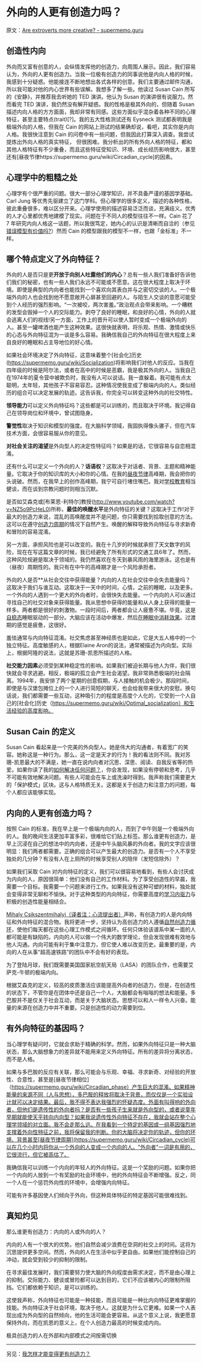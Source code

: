 # 外向的人更有创造力吗？

原文：[Are extroverts more creative? - supermemo.guru](https://supermemo.guru/wiki/Are_extroverts_more_creative%3F)

## 创造性内向

外向而又富有创意的人，会纵情发挥他的创造力，向周围人展示。因此，我们容易认为，外向的人更有创造力。当我一位极有创造力的同事说他是内向人格的时候，我感到十分疑惑。他能接连不断地想出各式各样的创意。我们主要通过邮件沟通，所以我可能对他的内心世界有些误解。我想多了解一些。他读过 Susan Cain 所写的《安静》，并推荐我去听她的 TED 演讲。他认为 Susan 的演讲很有说服力。然而看完 TED 演讲，我仍然没有解开疑惑。我的性格是极其外向的，但随着 Susan 描述内向人格的方方面面，我却非常有同感。这些方面似乎混杂着各种不同的心理特征，甚至主要特点(trait)[?]。我的五大性格测试还有 Eysneck 测试都表明我是极端外向的人格，但我在 Cain 的网站上测试的结果确却说，看吧，其实你是内向人格。我很快注意到 Cain 的问卷中有一些问题，但我因此打算深入调查。我尝试提炼出外向人格的真实特征， 但很困难。我分析出的所有外向人格的特征，都和其他人格特征有不少重叠，而且这些特征受知识、环境、成长经历影响很大，甚至还有[昼夜节律https://supermemo.guru/wiki/Circadian_cycle]的因素。

## 心理学中的粗糙之处

心理学有个很严重的问题。很大一部分心理学知识，并不具备严谨的基因学基础。Carl Jung 等优秀先驱建立了这门学科。但心理学的很多定义，描述的各种性格，彼此重叠很多，难以区分开来。心理学使用的描述容易泛泛而谈，充满歧义。优秀的人才心里都优秀地建模了现实。问题在于不同人的模型往往不一样。Cain 花了 7 年研究内向人格这一话题，所以我很笃定，她内心的认识是清晰而自洽的（参见[错误模型有价值吗?](https://supermemo.guru/wiki/What's_the_value_of_wrong_models%3F)）然而 Cain 的模型跟我的模型不一样，也跟「金标准」不一样。

## 哪个特点定义了外向特征？

外向的人是否只是更**开放于向别人吐露他们的内心**？总有一些人我们准备好告诉他们我们的秘密，也有一些人我们永远不可能或不愿意。这在很大程度上取决于环境。即使是典型的内向者也能找到一个喜欢向其表白并与之密切交谈的人。一个极端外向的人也会找到他不愿意敞开心扉甚至回避的人。与陌生人交谈的意愿可能受到个人经历的强烈影响。“一次被咬，两次害羞。”政治观点会带来影响。一个糟糕的发型会毁掉一个人的交际能力。剥夺了良好的睡眠，和良好的心情，外向的人就会逃离人们的视线!另一方面，工作上的晋升可以使人暂时变成一个极端外向的人。甚至一罐啤酒也能产生这种效果。这很快就表明，将乐观、热情、激情或快乐的心态与外向特征混为一谈是多么容易。我确信我自己的外向特征在很大程度上来自良好的睡眠和占主导地位的好心情。

如果社会环境决定了外向特征，这意味着整个[社会化]历史(https://supermemo.guru/wiki/Socialization)将影响我们对他人的反应。当我在四年级的时候是阿尔法，或者在高中的时候是恶霸，我是极其外向的人。当我自己在1974年的夏令营中被欺负时，我没有人可以说话。我一直躲着。我可能有点太聪明，太年轻，其他孩子不容易容忍。这种情况使我变成了极端内向的人。类似经历的组合可以决定发展的轨迹。这告诉我，你完全可以转变这种外向的社交特性。

**领导能力**可以定义外向特征吗？这些都是可以训练的，而且取决于环境。我记得自己在领导岗位和环境中，曾试图隐身。

**警觉性**取决于知识和模型的强度。在大脑科学领域，我固执得像头骡子，但在汽车技术方面，会很容易服从你的意见。

**对社会关注的渴望**是外向型人的决定性特征吗？如果是的话，它很容易与自恋相混淆。

还有什么可以定义一个外向的人？**话语权**？这取决于对话者、背景、主题和精神能量。它取决于你的知识库的大小和你的心情。在我的[昼夜节律](https://supermemo.guru/wiki/Circadian)高峰期，我会把你的头说破。然而，在我早上的创作高峰期，我宁可自行堵住嘴巴。我对[学校教育](https://supermemo.guru/wiki/Problem_of_schooling)相当健谈，而在谈到宗教问题时则相当沉默。

是否如艾森克或[布莱恩-利特尔]教授(http://www.youtube.com/watch?v=NZ5o9PcHeL0)所称，**最佳的唤醒水平**是外向特征的关键？这取决于工作!对于最大的创造力来说，混乱的高唤醒度并不是问题，你只需要找到拾取创意的方法。这可以在遵守[创造力周期](https://supermemo.guru/wiki/Creativity_cycle)的情况下自然产生。唤醒的解释导致外向特征与寻求新奇和冒险的容易混淆。

另一方面，承担风险也是可以改变的。我在十几岁的时候就承担了天文数字的风险，现在在写这篇文章的时候，我已经避免了所有形式的交通工具6年了。然而，这种风险规避是取决于领域的。我仍然喜欢在冬天到暴风雨的海里游泳。这也是有（昼夜）周期性的。我只有在中午的高峰期才是一个风险承担者。

外向的人是否**从社会交往中获得能量？内向的人在社会交往中会失去能量吗？这取决于我们与谁互动。这取决于一天中的时间，心情，之前的睡眠，以及更多。一个外向的人遇到一个更大的外向者时，会很快失去能量。一个内向的人可以通过寻找自己的社交对象来获得能量。我从思想中获得的能量和从人身上获得的能量一样多。两者都是很好的刺激物。一段时间后，两者都会让人疲惫不堪。毕竟，这是[自稳态](https://supermemo.guru/wiki/Homeostatic)睡眠驱动的一部分。大脑应该在活动中爆发，然后[在睡眠中消耗效果](https://supermemo.guru/wiki/Neural_optimization_in_sleep)。过渡期的感觉是疲惫，这很好。

羞怯通常与内向特征混淆。社交焦虑甚至神经质也是如此，它是大五人格中的一个独立特征。高度敏感的人，根据Elaine Aron的说法，通常被描述为内向型。实际上，根据阿隆的说法，这就是苏珊-凯恩所描述的人格。

**社交能力因素**必须受到某种稳定性的影响。如果我们被迫长期与他人为伴，我们很快就会寻求逃避。相反，极端的孤立会产生社会渴望。我非常熟悉极端的社会隔离。1994年，我安排了两个星期的创意假期，与人接触的机会极少。那段时间，即使是与汉堡包摊位上的一个人进行简短的聊天，也会给我带来很大的安慰。换句话说，我们都需要一些互动，这种吸引力的程度是高度个人化的，它受到一个人自己的[社会化]历史（https://supermemo.guru/wiki/Optimal_socialization）和生活经验的高度影响。

## Susan Cain 的定义

Susan Cain 看起来是一个完美的外向型人。她是伟大的沟通者，有着宽广的笑容。她称这是一种行为。那么，这一定是天才的行为！我的看法则不同。我对苏珊-凯恩最大的不满是，她一直在说内向者对沉思、深思、阅读、自我反省等的热爱。如果你读了我的[如何解决任何问题？](https://supermemo.guru/wiki/How_to_solve_any_problem%3F)，你会发现，如果没有停顿和思考，几乎不可能有效地解决问题。有些人可能会在车上或洗澡时得到。我声称我们需要更大的「保护模式」区块。这与人格特质无关。这都是关于创造力和注意力的问题，每个人都应该能够实现。

## 内向的人更有创造力吗？

按照 Cain 的标准，我在早上是一个极端内向的人，而到了中午则是一个极端外向的人。我的晚间生活更加丰富多彩，很难给它们贴上标签。那么谁更有创造力，是早上沉浸在自己的想法中的内向者，还是中午头脑风暴的外向者。我的文字应该很明显：我们两者都需要。正确的组合可以产生最大的创造力。是否有一个人不享受独处的几分钟？有没有人在上厕所的时候享受别人的陪伴（发短信除外）？

如果我们采取 Cain 对内向特征的定义，我们可以很容易地看到，有些人会讨厌成为内向的人，原因很简单：他们没有自己的工作材料。为了享受创造性的早晨，我需要一个目标。我需要一个问题来进行工作。如果我没有这种可塑的材料，独处就会变得非常无聊和不愉快。对于这种类型的内向特征，你需要高度的[学习内驱力](https://supermemo.guru/wiki/Learn_drive)与积极的创造性能量相结合。

[Mihaly Csikszentmihalyi（译者注：心流提出者）](https://en.wikipedia.org/wiki/Mihaly_Csikszentmihalyi)声称，有创造力的人是内向特征和外向特征的混合物。我将更进一步，坚持认为高创造力的人遵循[自然创造力循环](https://supermemo.guru/wiki/Natural_creativity_cycle)，使他们每天都在这些心理工作模式之间循环。任何只体验该谱系中某一面的人都可能是有缺陷的。内向的人可以做一个伟大的数学理论，但会发现很难有效地与他人沟通。内向可能有利于集中注意力，但它使人难以改变历史。最重要的是，内向的人在从事“超高速铁路”的团队中不会有好的表现。

为了登陆月球，我们既需要美国国家航空航天局（LASA）的团队合作，也需要艾萨克-牛顿的极端内向。

根据艾森克的定义，较高的皮质激活应该能提高外向者的创造力，但是，在创造性的状态下，不管你是在团体中还是自己一个人，大脑都会有嗡嗡的想法和能量。多巴胺并不是仅关于社会互动，而是关于大脑状态。思想可以和人一样令人兴奋。能量的来源在创造力中并不重要。只是创造性的动力需要到位。

## 有外向特征的基因吗？

当心理学有疑问时，它就会求助于精确的科学。然而，如果外向特征只是一种大脑状态，那么大脑想象力的差异就不能用来定义外向特征。所有的差异将分离状态，而不是人格。

如果与多巴胺的反应有关联，那么可能会与乐观、幸福、寻求新奇、对经验的开放性、合意性，甚至是[昼夜节律相位]（https://supermemo.guru/wiki/Circadian_phase）产生巨大的混淆。如果精神能量的来源不同（人与思想），多巴胺的释放将取决于背景，而仅仅是一个实验设计就可以决定结果。最后，我不得不表达我强烈的怀疑态度。外面有叫得响的外向者，但他们是遗传性的外向者吗？是否有一些孩子生来就是外向型的，或者说童年早期就能使天平转向内向型？如果我说遗传性外向特征不存在，我就会站在整个心理学领域的对立面。我不会走那么远。在我看到一个特定的基因或一组基因强烈地支撑着外向性特征之前，我将保留我的判断。你的大脑将决定你的轨迹，但你的环境、背景甚至[昼夜节律周期](https://supermemo.guru/wiki/Circadian_cycle)可以在几个小时内将你从一个外向的人变成一个内向的人。"外向者"一词是有用的，它很流行，但它被高估了。

我确信我可以训练一个内向的年轻人的外向特征。这是一个奖励的问题。如果你把一个内向的人放到一个有奖励的社会环境中，他的外向特征会不断增强。反之，同一个人在一个惩罚外向性的环境中，会增强内向特征。

可能有许多基因使人们倾向于外向，但这种具体特征的特定基因可能很难找到。

## 真知灼见

那么谁更有创造力：内向的人或外向的人？

内向的人有一个很大的优势。他们自然会减少浪费在空洞的社交上的时间。这将为沉思提供更多空间。然而，外向的人在生活中似乎更自由。如果他们能控制自己的冲动，就会受到较少的抑制的限制。

在寻求最佳发展时，我们需要努力使大脑的外向程度由需求决定，而不是由心理上的抑制。交际能力、健谈或冒险都可以达到目的，它们不应该被内心的限制所阻挡。它们都依赖于知识，是可以训练的。

这使我声称，外向特征也可能是一种技能，而且可能是一种比内向特征更难掌握的技能。外向特征决于社会环境，取决于他人。这就是为什么它更难。如果一个人表现出成为外向型的自然倾向，他的生活可能会更容易。从这个意义上说，我更愿意保持外向，而在凯恩的意义上，在个人创造力最高的时候变成内向。

极具创造力的人在外部和内部模式之间按需切换

------

另见：[我怎样才能变得更有创造力？](https://supermemo.guru/wiki/How_can_I_become_more_creative%3F)